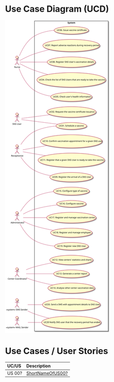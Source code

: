 # Use Case Diagram (UCD)

![Use Case Diagram](UCD.svg)

# Use Cases / User Stories

| UC/US  | Description                  |
| :----- | :--------------------------- |
| US 00? | [ShortNameOfUS00?](US001.md) |

